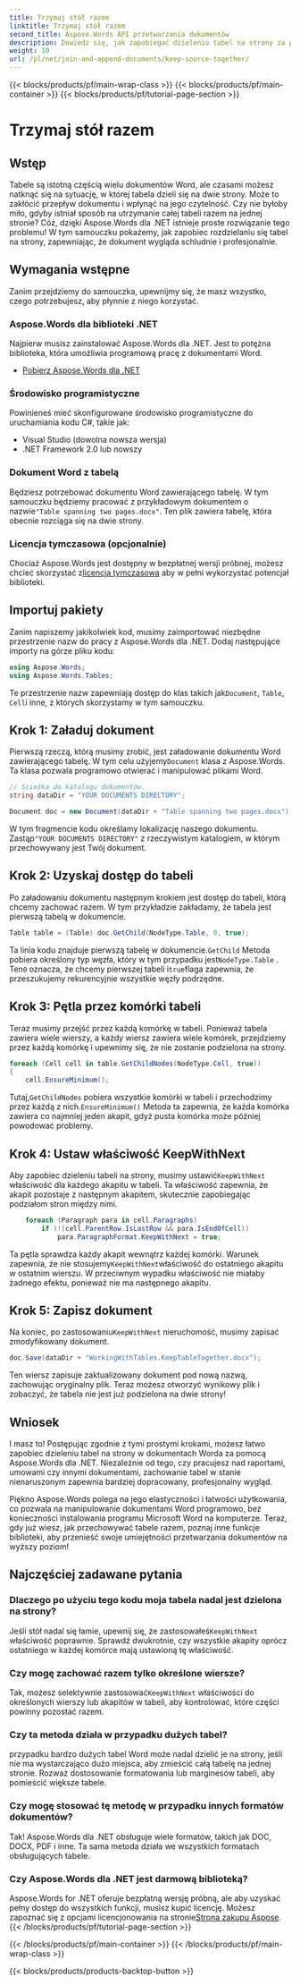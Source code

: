 ```yaml
---
title: Trzymaj stół razem
linktitle: Trzymaj stół razem
second_title: Aspose.Words API przetwarzania dokumentów
description: Dowiedz się, jak zapobiegać dzieleniu tabel na strony za pomocą Aspose.Words dla .NET dzięki temu przewodnikowi krok po kroku. Zapewnij schludne, profesjonalnie wyglądające dokumenty Word
weight: 10
url: /pl/net/join-and-append-documents/keep-source-together/
---
```


{{< blocks/products/pf/main-wrap-class >}}
{{< blocks/products/pf/main-container >}}
{{< blocks/products/pf/tutorial-page-section >}}

# Trzymaj stół razem

## Wstęp

Tabele są istotną częścią wielu dokumentów Word, ale czasami możesz natknąć się na sytuację, w której tabela dzieli się na dwie strony. Może to zakłócić przepływ dokumentu i wpłynąć na jego czytelność. Czy nie byłoby miło, gdyby istniał sposób na utrzymanie całej tabeli razem na jednej stronie? Cóż, dzięki Aspose.Words dla .NET istnieje proste rozwiązanie tego problemu! W tym samouczku pokażemy, jak zapobiec rozdzielaniu się tabel na strony, zapewniając, że dokument wygląda schludnie i profesjonalnie.

## Wymagania wstępne

Zanim przejdziemy do samouczka, upewnijmy się, że masz wszystko, czego potrzebujesz, aby płynnie z niego korzystać.

### Aspose.Words dla biblioteki .NET

Najpierw musisz zainstalować Aspose.Words dla .NET. Jest to potężna biblioteka, która umożliwia programową pracę z dokumentami Word.

- [Pobierz Aspose.Words dla .NET](https://releases.aspose.com/words/net/)

### Środowisko programistyczne

Powinieneś mieć skonfigurowane środowisko programistyczne do uruchamiania kodu C#, takie jak:

- Visual Studio (dowolna nowsza wersja)
- .NET Framework 2.0 lub nowszy

### Dokument Word z tabelą

 Będziesz potrzebować dokumentu Word zawierającego tabelę. W tym samouczku będziemy pracować z przykładowym dokumentem o nazwie`"Table spanning two pages.docx"`. Ten plik zawiera tabelę, która obecnie rozciąga się na dwie strony.

### Licencja tymczasowa (opcjonalnie)

 Chociaż Aspose.Words jest dostępny w bezpłatnej wersji próbnej, możesz chcieć skorzystać z[licencja tymczasowa](https://purchase.aspose.com/temporary-license/) aby w pełni wykorzystać potencjał biblioteki.

## Importuj pakiety

Zanim napiszemy jakikolwiek kod, musimy zaimportować niezbędne przestrzenie nazw do pracy z Aspose.Words dla .NET. Dodaj następujące importy na górze pliku kodu:

```csharp
using Aspose.Words;
using Aspose.Words.Tables;
```

 Te przestrzenie nazw zapewniają dostęp do klas takich jak`Document`, `Table`, `Cell`i inne, z których skorzystamy w tym samouczku.

## Krok 1: Załaduj dokument

 Pierwszą rzeczą, którą musimy zrobić, jest załadowanie dokumentu Word zawierającego tabelę. W tym celu użyjemy`Document` klasa z Aspose.Words. Ta klasa pozwala programowo otwierać i manipulować plikami Word.

```csharp
// Ścieżka do katalogu dokumentów.
string dataDir = "YOUR DOCUMENTS DIRECTORY";

Document doc = new Document(dataDir + "Table spanning two pages.docx");
```

 W tym fragmencie kodu określamy lokalizację naszego dokumentu. Zastąp`"YOUR DOCUMENTS DIRECTORY"` z rzeczywistym katalogiem, w którym przechowywany jest Twój dokument.

## Krok 2: Uzyskaj dostęp do tabeli

Po załadowaniu dokumentu następnym krokiem jest dostęp do tabeli, którą chcemy zachować razem. W tym przykładzie zakładamy, że tabela jest pierwszą tabelą w dokumencie.

```csharp
Table table = (Table) doc.GetChild(NodeType.Table, 0, true);
```

 Ta linia kodu znajduje pierwszą tabelę w dokumencie.`GetChild` Metoda pobiera określony typ węzła, który w tym przypadku jest`NodeType.Table` . Ten`0` oznacza, że chcemy pierwszej tabeli i`true`flaga zapewnia, że przeszukujemy rekurencyjnie wszystkie węzły podrzędne.

## Krok 3: Pętla przez komórki tabeli

Teraz musimy przejść przez każdą komórkę w tabeli. Ponieważ tabela zawiera wiele wierszy, a każdy wiersz zawiera wiele komórek, przejdziemy przez każdą komórkę i upewnimy się, że nie zostanie podzielona na strony.

```csharp
foreach (Cell cell in table.GetChildNodes(NodeType.Cell, true))
{
    cell.EnsureMinimum();
```

 Tutaj,`GetChildNodes` pobiera wszystkie komórki w tabeli i przechodzimy przez każdą z nich.`EnsureMinimum()` Metoda ta zapewnia, że każda komórka zawiera co najmniej jeden akapit, gdyż pusta komórka może później powodować problemy.

## Krok 4: Ustaw właściwość KeepWithNext

 Aby zapobiec dzieleniu tabeli na strony, musimy ustawić`KeepWithNext` właściwość dla każdego akapitu w tabeli. Ta właściwość zapewnia, że akapit pozostaje z następnym akapitem, skutecznie zapobiegając podziałom stron między nimi.

```csharp
    foreach (Paragraph para in cell.Paragraphs)
        if (!(cell.ParentRow.IsLastRow && para.IsEndOfCell))
            para.ParagraphFormat.KeepWithNext = true;
```

 Ta pętla sprawdza każdy akapit wewnątrz każdej komórki. Warunek zapewnia, że nie stosujemy`KeepWithNext`właściwość do ostatniego akapitu w ostatnim wierszu. W przeciwnym wypadku właściwość nie miałaby żadnego efektu, ponieważ nie ma następnego akapitu.

## Krok 5: Zapisz dokument

 Na koniec, po zastosowaniu`KeepWithNext` nieruchomość, musimy zapisać zmodyfikowany dokument.

```csharp
doc.Save(dataDir + "WorkingWithTables.KeepTableTogether.docx");
```

Ten wiersz zapisuje zaktualizowany dokument pod nową nazwą, zachowując oryginalny plik. Teraz możesz otworzyć wynikowy plik i zobaczyć, że tabela nie jest już podzielona na dwie strony!

## Wniosek

I masz to! Postępując zgodnie z tymi prostymi krokami, możesz łatwo zapobiec dzieleniu tabel na strony w dokumentach Worda za pomocą Aspose.Words dla .NET. Niezależnie od tego, czy pracujesz nad raportami, umowami czy innymi dokumentami, zachowanie tabel w stanie nienaruszonym zapewnia bardziej dopracowany, profesjonalny wygląd.

Piękno Aspose.Words polega na jego elastyczności i łatwości użytkowania, co pozwala na manipulowanie dokumentami Word programowo, bez konieczności instalowania programu Microsoft Word na komputerze. Teraz, gdy już wiesz, jak przechowywać tabele razem, poznaj inne funkcje biblioteki, aby przenieść swoje umiejętności przetwarzania dokumentów na wyższy poziom!

## Najczęściej zadawane pytania

### Dlaczego po użyciu tego kodu moja tabela nadal jest dzielona na strony?

 Jeśli stół nadal się łamie, upewnij się, że zastosowałeś`KeepWithNext` właściwość poprawnie. Sprawdź dwukrotnie, czy wszystkie akapity oprócz ostatniego w każdej komórce mają ustawioną tę właściwość.

### Czy mogę zachować razem tylko określone wiersze?

 Tak, możesz selektywnie zastosować`KeepWithNext` właściwości do określonych wierszy lub akapitów w tabeli, aby kontrolować, które części powinny pozostać razem.

### Czy ta metoda działa w przypadku dużych tabel?

przypadku bardzo dużych tabel Word może nadal dzielić je na strony, jeśli nie ma wystarczająco dużo miejsca, aby zmieścić całą tabelę na jednej stronie. Rozważ dostosowanie formatowania lub marginesów tabeli, aby pomieścić większe tabele.

### Czy mogę stosować tę metodę w przypadku innych formatów dokumentów?

Tak! Aspose.Words dla .NET obsługuje wiele formatów, takich jak DOC, DOCX, PDF i inne. Ta sama metoda działa we wszystkich formatach obsługujących tabele.

### Czy Aspose.Words dla .NET jest darmową biblioteką?

 Aspose.Words for .NET oferuje bezpłatną wersję próbną, ale aby uzyskać pełny dostęp do wszystkich funkcji, musisz kupić licencję. Możesz zapoznać się z opcjami licencjonowania na stronie[Strona zakupu Aspose](https://purchase.aspose.com/buy).
{{< /blocks/products/pf/tutorial-page-section >}}

{{< /blocks/products/pf/main-container >}}
{{< /blocks/products/pf/main-wrap-class >}}

{{< blocks/products/products-backtop-button >}}
